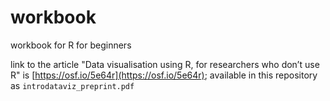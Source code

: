 # workbook
workbook for R for beginners

link to the article "Data visualisation using R, for researchers who don’t use R" is [https://osf.io/5e64r](https://osf.io/5e64r); available in this repository as `introdataviz_preprint.pdf`

